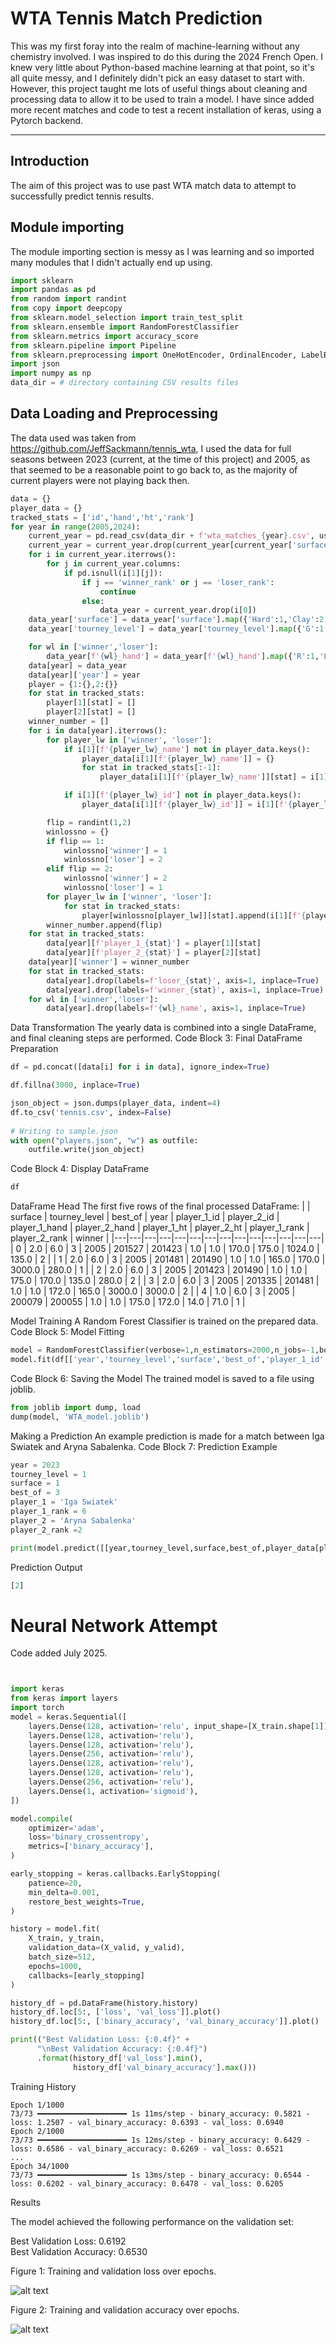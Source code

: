 # WTA Tennis Match Prediction


This was my first foray into the realm of machine-learning without any chemistry involved. I was inspired to do this during the 2024 French Open. I knew very little about Python-based machine learning at that point, so it's all quite messy, and I definitely didn't pick an easy dataset to start with. However, this project taught me lots of useful things about cleaning and processing data to allow it to be used to train a model. I have since added more recent matches and code to test a recent installation of keras, using a Pytorch backend.

---

## Introduction

The aim of this project was to use past WTA match data to attempt to successfully predict tennis results.

## Module importing

The module importing section is messy as I was learning and so imported many modules that I didn't actually end up using.

```python
import sklearn
import pandas as pd
from random import randint
from copy import deepcopy
from sklearn.model_selection import train_test_split
from sklearn.ensemble import RandomForestClassifier
from sklearn.metrics import accuracy_score
from sklearn.pipeline import Pipeline
from sklearn.preprocessing import OneHotEncoder, OrdinalEncoder, LabelBinarizer
import json
import numpy as np
data_dir = # directory containing CSV results files
```
## Data Loading and Preprocessing

The data used was taken from https://github.com/JeffSackmann/tennis_wta, I used the data for full seasons between 2023 (current, at the time of this project) and 2005, as that seemed to be a reasonable point to go back to, as the majority of current players were not playing back then.
```python
data = {}
player_data = {}
tracked_stats = ['id','hand','ht','rank'] 
for year in range(2005,2024):
    current_year = pd.read_csv(data_dir + f'wta_matches_{year}.csv', usecols=['surface','tourney_level','winner_name','loser_name','winner_id', 'loser_id', 'winner_rank', 'loser_rank', 'best_of','winner_hand','loser_hand','winner_ht','loser_ht'])
    current_year = current_year.drop(current_year[current_year['surface'] == 'Carpet'].index)
    for i in current_year.iterrows():
        for j in current_year.columns:
            if pd.isnull(i[1][j]):
                if j == 'winner_rank' or j == 'loser_rank':
                    continue
                else:
                    data_year = current_year.drop(i[0])
    data_year['surface'] = data_year['surface'].map({'Hard':1,'Clay':2,'Grass':3})
    data_year['tourney_level'] = data_year['tourney_level'].map({'G':1,'F':2,'O':2,'PM':3,'P':4,'I':5,'T1':3,'T2':4,'T3':5,'T4':5,'T5':5,'D':6})

    for wl in ['winner','loser']:
        data_year[f'{wl}_hand'] = data_year[f'{wl}_hand'].map({'R':1,'L':2,'U':3})
    data[year] = data_year
    data[year]['year'] = year
    player = {1:{},2:{}}
    for stat in tracked_stats:
        player[1][stat] = []
        player[2][stat] = []
    winner_number = []
    for i in data[year].iterrows():
        for player_lw in ['winner', 'loser']:
            if i[1][f'{player_lw}_name'] not in player_data.keys():
                player_data[i[1][f'{player_lw}_name']] = {}
                for stat in tracked_stats[:-1]:
                    player_data[i[1][f'{player_lw}_name']][stat] = i[1][f'{player_lw}_{stat}']

            if i[1][f'{player_lw}_id'] not in player_data.keys():
                player_data[i[1][f'{player_lw}_id']] = i[1][f'{player_lw}_name']

        flip = randint(1,2)
        winlossno = {}
        if flip == 1:
            winlossno['winner'] = 1
            winlossno['loser'] = 2
        elif flip == 2:
            winlossno['winner'] = 2
            winlossno['loser'] = 1
        for player_lw in ['winner', 'loser']:
            for stat in tracked_stats:
                player[winlossno[player_lw]][stat].append(i[1][f'{player_lw}_{stat}'])
        winner_number.append(flip)
    for stat in tracked_stats:
        data[year][f'player_1_{stat}'] = player[1][stat]
        data[year][f'player_2_{stat}'] = player[2][stat]
    data[year]['winner'] = winner_number
    for stat in tracked_stats:
        data[year].drop(labels=f'loser_{stat}', axis=1, inplace=True)
        data[year].drop(labels=f'winner_{stat}', axis=1, inplace=True)
    for wl in ['winner','loser']:
        data[year].drop(labels=f'{wl}_name', axis=1, inplace=True)
```


Data Transformation
The yearly data is combined into a single DataFrame, and final cleaning steps are performed.
Code Block 3: Final DataFrame Preparation
```python
df = pd.concat([data[i] for i in data], ignore_index=True)

df.fillna(3000, inplace=True)

json_object = json.dumps(player_data, indent=4)
df.to_csv('tennis.csv', index=False)
 
# Writing to sample.json
with open("players.json", "w") as outfile:
    outfile.write(json_object)
```

Code Block 4: Display DataFrame
```python
df
```

DataFrame Head
The first five rows of the final processed DataFrame:
| | surface | tourney_level | best_of | year | player_1_id | player_2_id | player_1_hand | player_2_hand | player_1_ht | player_2_ht | player_1_rank | player_2_rank | winner |
|---|---|---|---|---|---|---|---|---|---|---|---|---|---|
| 0 | 2.0 | 6.0 | 3 | 2005 | 201527 | 201423 | 1.0 | 1.0 | 170.0 | 175.0 | 1024.0 | 135.0 | 2 |
| 1 | 2.0 | 6.0 | 3 | 2005 | 201481 | 201490 | 1.0 | 1.0 | 165.0 | 170.0 | 3000.0 | 280.0 | 1 |
| 2 | 2.0 | 6.0 | 3 | 2005 | 201423 | 201490 | 1.0 | 1.0 | 175.0 | 170.0 | 135.0 | 280.0 | 2 |
| 3 | 2.0 | 6.0 | 3 | 2005 | 201335 | 201481 | 1.0 | 1.0 | 172.0 | 165.0 | 3000.0 | 3000.0 | 2 |
| 4 | 1.0 | 6.0 | 3 | 2005 | 200079 | 200055 | 1.0 | 1.0 | 175.0 | 172.0 | 14.0 | 71.0 | 1 |


Model Training
A Random Forest Classifier is trained on the prepared data.
Code Block 5: Model Fitting
```python
model = RandomForestClassifier(verbose=1,n_estimators=2000,n_jobs=-1,bootstrap=False)
model.fit(df[['year','tourney_level','surface','best_of','player_1_id','player_1_rank','player_1_hand','player_1_ht','player_2_id','player_2_rank','player_2_hand','player_2_ht']].values,df['winner'])
```

Code Block 6: Saving the Model
The trained model is saved to a file using joblib.
```python
from joblib import dump, load
dump(model, 'WTA_model.joblib') 
```

Making a Prediction
An example prediction is made for a match between Iga Swiatek and Aryna Sabalenka.
Code Block 7: Prediction Example
```python
year = 2023
tourney_level = 1
surface = 1
best_of = 3
player_1 = 'Iga Swiatek'
player_1_rank = 6
player_2 = 'Aryna Sabalenka'
player_2_rank =2

print(model.predict([[year,tourney_level,surface,best_of,player_data[player_1]['id'],player_1_rank,player_data[player_1]['hand'],player_data[player_1]['ht'],player_data[player_2]['id'],player_2_rank,player_data[player_2]['hand'],player_data[player_2]['ht']]]))
```

Prediction Output
```python
[2]
```

# Neural Network Attempt
Code added July 2025.

```python


import keras
from keras import layers
import torch
model = keras.Sequential([
    layers.Dense(128, activation='relu', input_shape=[X_train.shape[1]]),
    layers.Dense(128, activation='relu'),
    layers.Dense(128, activation='relu'),  
    layers.Dense(256, activation='relu'),
    layers.Dense(128, activation='relu'),
    layers.Dense(128, activation='relu'),  
    layers.Dense(256, activation='relu'),    
    layers.Dense(1, activation='sigmoid'),
])
```
```python
model.compile(
    optimizer='adam',
    loss='binary_crossentropy',
    metrics=['binary_accuracy'],
)

early_stopping = keras.callbacks.EarlyStopping(
    patience=20,
    min_delta=0.001,
    restore_best_weights=True,
)
```
```python
history = model.fit(
    X_train, y_train,
    validation_data=(X_valid, y_valid),
    batch_size=512,
    epochs=1000,
    callbacks=[early_stopping]
)

history_df = pd.DataFrame(history.history)
history_df.loc[5:, ['loss', 'val_loss']].plot()
history_df.loc[5:, ['binary_accuracy', 'val_binary_accuracy']].plot()

print(("Best Validation Loss: {:0.4f}" +
      "\nBest Validation Accuracy: {:0.4f}")
      .format(history_df['val_loss'].min(), 
              history_df['val_binary_accuracy'].max()))
```


Training History

```
Epoch 1/1000
73/73 ━━━━━━━━━━━━━━━━━━━━ 1s 11ms/step - binary_accuracy: 0.5821 - loss: 1.2507 - val_binary_accuracy: 0.6393 - val_loss: 0.6940
Epoch 2/1000
73/73 ━━━━━━━━━━━━━━━━━━━━ 1s 12ms/step - binary_accuracy: 0.6429 - loss: 0.6586 - val_binary_accuracy: 0.6269 - val_loss: 0.6521
...
Epoch 34/1000
73/73 ━━━━━━━━━━━━━━━━━━━━ 1s 13ms/step - binary_accuracy: 0.6544 - loss: 0.6202 - val_binary_accuracy: 0.6478 - val_loss: 0.6205
```


Results

The model achieved the following performance on the validation set:

Best Validation Loss: 0.6192 <br>
Best Validation Accuracy: 0.6530<br>

Figure 1: Training and validation loss over epochs.

 ![alt text](images/nn_loss.png)

Figure 2: Training and validation accuracy over epochs.

![alt text](images/nn_b_accuracy.png)
